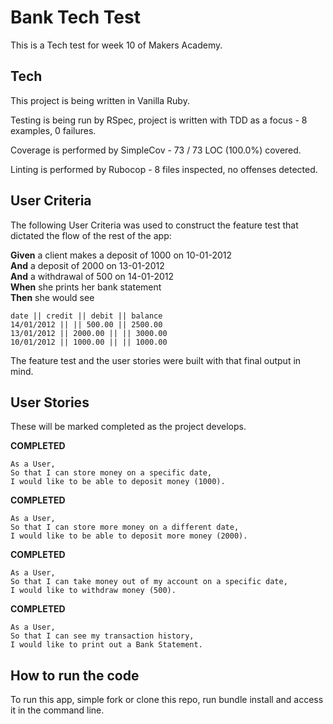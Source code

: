 # Bank Tech Test

This is a Tech test for week 10 of Makers Academy.

## Tech

This project is being written in Vanilla Ruby.

Testing is being run by RSpec, project is written with TDD as a focus - 8 examples, 0 failures.

Coverage is performed by SimpleCov - 73 / 73 LOC (100.0%) covered.

Linting is performed by Rubocop - 8 files inspected, no offenses detected.

## User Criteria

The following User Criteria was used to construct the feature test that dictated the flow of the rest of the app:

**Given** a client makes a deposit of 1000 on 10-01-2012  
**And** a deposit of 2000 on 13-01-2012  
**And** a withdrawal of 500 on 14-01-2012  
**When** she prints her bank statement  
**Then** she would see

```
date || credit || debit || balance
14/01/2012 || || 500.00 || 2500.00
13/01/2012 || 2000.00 || || 3000.00
10/01/2012 || 1000.00 || || 1000.00
```
The feature test and the user stories were built with that final output in mind.

## User Stories

These will be marked completed as the project develops.

**COMPLETED**
```
As a User,
So that I can store money on a specific date,
I would like to be able to deposit money (1000).
```
**COMPLETED**
```
As a User,
So that I can store more money on a different date,
I would like to be able to deposit more money (2000).
```
**COMPLETED**
```
As a User,
So that I can take money out of my account on a specific date,
I would like to withdraw money (500).
```
**COMPLETED**
```
As a User,
So that I can see my transaction history,
I would like to print out a Bank Statement.
```

## How to run the code

To run this app, simple fork or clone this repo, run bundle install and access it in the command line.
